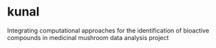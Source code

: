# kunal
Integrating computational  approaches for the identification  of bioactive compounds in  medicinal mushroom  data analysis project 
